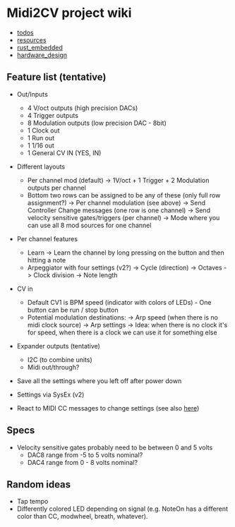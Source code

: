 # Midi2CV project wiki

* [todos](TODOs)
* [resources](resources)
* [rust_embedded](rust_embedded)
* [hardware_design](hardware_design)

## Feature list (tentative)

* Out/Inputs
  - 4 V/oct outputs (high precision DACs)
  - 4 Trigger outputs
  - 8 Modulation outputs (low precision DAC - 8bit)
  - 1 Clock out
  - 1 Run out
  - 1 1/16 out
  - 1 General CV IN (YES, IN)

* Different layouts
  - Per channel mod (default)
    ->  1V/oct + 1 Trigger + 2 Modulation outputs per channel
  - Bottom two rows can be assigned to be any of these (only full row assignment?)
    -> Per channel modulation (see above)
    -> Send Controller Change messages (one row is one channel)
    -> Send velocity sensitive gates/triggers (per channel)
    -> Mode where you can use all 8 mod sources for one channel

* Per channel features
  - Learn
    -> Learn the channel by long pressing on the button and then hitting a note
  - Arpeggiator with four settings (v2?)
    -> Cycle (direction)
    -> Octaves
    -> Clock division
    -> Note length

* CV in
  - Default CV1 is BPM speed (indicator with colors of LEDs) - One button can be
    run / stop button
  - Potential modulation destinations:
    -> Arp speed (when there is no midi clock source)
    -> Arp settings
    -> Idea: when there is no clock it's for speed, when there is a clock we can
      use it for something else

* Expander outputs (tentative)
  - I2C (to combine units)
  - Midi out/through?

* Save all the settings where you left off after power down

* Settings via SysEx (v2)
* React to MIDI CC messages to change settings (see also [here](https://docs.google.com/spreadsheets/u/0/d/15TJX1dSbiRo1jPDxPYR4GV2ICQuVu5B6wAjiAAwP60o/pub?gid=1))

## Specs

* Velocity sensitive gates probably need to be between 0 and 5 volts
  - DAC8 range from -5 to 5 volts nominal?
  - DAC4 range from 0 - 8 volts nominal?

## Random ideas

* Tap tempo
* Differently colored LED depending on signal (e.g. NoteOn has a different color
  than CC, modwheel, breath, whatever).

